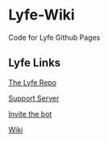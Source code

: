 # Lyfe-Wiki
Code for Lyfe Github Pages 

## Lyfe Links
[The Lyfe Repo](https://github.com/UhMarco/Lyfe)

[Support Server](https://discord.gg/zAZ3vKJ)

[Invite the bot](https://discord.com/api/oauth2/authorize?client_id=730874220078170122&permissions=519232&scope=bot)

[Wiki](https://swepyh.github.io/Lyfe-Wiki/)
